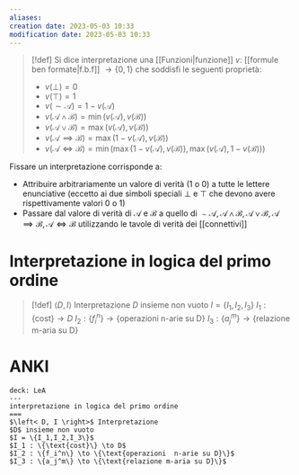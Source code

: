 ```yaml
---
aliases: 
creation date: 2023-05-03 10:33
modification date: 2023-05-03 10:33
---
```


>[!def]
>Si dice interpretazione una [[Funzioni|funzione]] $v$: [[formule ben formate|f.b.f]] $\to \{ 0,1 \}$ che soddisfi le seguenti proprietà:
> - $v(\perp) = 0$
> - $v(\top) = 1$
> - $v(\sim \mathcal{A}) = 1 - v(\mathcal{A})$
> - $v(\mathcal{A \land B}) = \min(v(\mathcal{A}),v(\mathcal{B}))$
> - $v(\mathcal{A \lor B}) = \max(v(\mathcal{A}), v(\mathcal{B}))$
> - $v(\mathcal{A \implies B}) = \max(1 - v(\mathcal{A}), v(\mathcal{B}))$
> - $v(\mathcal{A \iff B}) = \min(\max(1 - v(\mathcal{A}), v(\mathcal{B})), \max(v(\mathcal{A}), 1 - v(\mathcal{B})))$

Fissare un interpretazione corrisponde a:
- Attribuire arbitrariamente un valore di verità ($1$ o $0$) a tutte le lettere enunciative (eccetto ai due simboli speciali $\perp$ e $\top$ che devono avere rispettivamente valori $0$ o $1$)
- Passare dal valore di verità di $\mathcal{A}$ e $\mathcal{B}$ a quello di $\sim \mathcal{A}, \mathcal{A \land B}, \mathcal{A \lor B}, \mathcal{ A \implies B}, \mathcal{A \iff B}$ utilizzando le tavole di verità dei [[connettivi]]

# Interpretazione in logica del primo ordine
>[!def]
>$\left< D, I \right>$ Interpretazione
>$D$ insieme non vuoto
>$I = \{I_1,I_2,I_3\}$
>$I_1 : \{\text{cost}\} \to D$
>$I_2 : \{f_i^n\} \to \{\text{operazioni  n-arie su D}\}$
>$I_3 : \{a_j^m\} \to \{\text{relazione m-aria su D}\}$

# ANKI

```anki
deck: LeA
---
interpretazione in logica del primo ordine
===
$\left< D, I \right>$ Interpretazione
$D$ insieme non vuoto
$I = \{I_1,I_2,I_3\}$
$I_1 : \{\text{cost}\} \to D$
$I_2 : \{f_i^n\} \to \{\text{operazioni  n-arie su D}\}$
$I_3 : \{a_j^m\} \to \{\text{relazione m-aria su D}\}$
```

